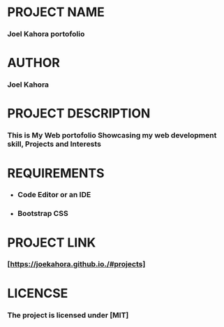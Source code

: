 # PROJECT NAME
### Joel Kahora portofolio

# AUTHOR
### Joel Kahora

# PROJECT DESCRIPTION
### This is My Web portofolio Showcasing my web development skill, Projects and Interests

# REQUIREMENTS
+  ### Code Editor or an IDE
+  ### Bootstrap CSS 


# PROJECT LINK
### [https://joekahora.github.io./#projects]

# LICENCSE
### The project is licensed under [MIT]